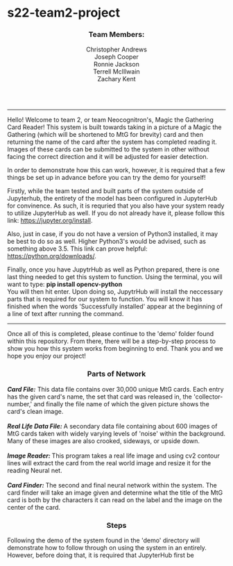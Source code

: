 # s22-team2-project

<h3 align="center"><b>Team Members:</b></h3>
<p align="center">Christopher Andrews<br>
Joseph Cooper<br>
Ronnie Jackson<br>
Terrell McIllwain<br>
Zachary Kent</p>
<br><br>

--------------------------------------------
Hello! Welcome to team 2, or team Neocognitron's, Magic the Gathering Card Reader! This system is built towards taking in a picture of a Magic the Gathering (which will be shortened to MtG for brevity) card and then returning the name of the card after the system has completed reading it. Images of these cards can be submitted to the system in other without facing the correct direction and it will be adjusted for easier detection.

In order to demonstrate how this can work, however, it is required that a few things be set up in advance before you can try the demo for yourself!

Firstly, while the team tested and built parts of the system outside of Jupyterhub, the entirety of the model has been configured in JupyterHub for convinence. As such, it is requried that you also have your system ready to utilize JupyterHub as well. If you do not already have it, please follow this link: https://jupyter.org/install.

Also, just in case, if you do not have a version of Python3 installed, it may be best to do so as well. Higher Python3's would be advised, such as something above 3.5. This link can prove helpful: https://python.org/downloads/.

Finally, once you have JupytrHub as well as Python prepared, there is one last thing needed to get this system to function. Using the terminal, you will want to type:
<b>pip install opencv-python</b>
<br>You will then hit enter. Upon doing so, JupytrHub will install the neccessary parts that is required for our system to function. You will know it has finished when the words 'Successfully installed' appear at the beginning of a line of text after running the command.

<hr>
Once all of this is completed, please continue to the 'demo' folder found within this repository. From there, there will be a step-by-step process to show you how this system works from beginning to end. Thank you and we hope you enjoy our project!

<h3 align="center"><b>Parts of Network</b></h3>

<b><i>Card File:</i></b> This data file contains over 30,000 unique MtG cards. Each entry has the given card's name, the set that card was
released in, the 'collector-number,' and finally the file name of which the given picture shows the card's clean image.<br>
<br>
<b><i>Real Life Data File: </i></b>A secondary data file containing about 600 images of MtG cards taken with widely varying levels of 'noise'
within the background. Many of these images are also crooked, sideways, or upside down.<br>
<br>
<b><i>Image Reader: </i></b>This program takes a real life image and using cv2 contour lines will extract the card from the real world image and resize it for the reading Neural net.<br>
<br>
<b><i>Card Finder: </i></b>The second and final neural network within the system. The card finder will take an image given and determine what the title of the MtG card is both by the characters it can read on the label and the image on the center of the card.<br>

<h3 align="center"><b>Steps</b></h3>
Following the demo of the system found in the 'demo' directory will demonstrate how to follow through on using the system in an entirely. However, before doing that, it is required that JupyterHub first be 
